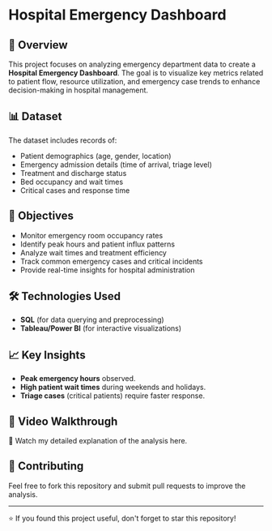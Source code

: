# Hospital Emergency Dashboard

## 📌 Overview
This project focuses on analyzing emergency department data to create a **Hospital Emergency Dashboard**. The goal is to visualize key metrics related to patient flow, resource utilization, and emergency case trends to enhance decision-making in hospital management.

## 📊 Dataset
The dataset includes records of:
- Patient demographics (age, gender, location)
- Emergency admission details (time of arrival, triage level)
- Treatment and discharge status
- Bed occupancy and wait times
- Critical cases and response time

## 🎯 Objectives
- Monitor emergency room occupancy rates
- Identify peak hours and patient influx patterns
- Analyze wait times and treatment efficiency
- Track common emergency cases and critical incidents
- Provide real-time insights for hospital administration

## 🛠️ Technologies Used
- **SQL** (for data querying and preprocessing)
- **Tableau/Power BI** (for interactive visualizations)


## 📈 Key Insights
- **Peak emergency hours** observed.
- **High patient wait times** during weekends and holidays.
- **Triage cases** (critical patients) require faster response.


## 🎥 Video Walkthrough
🎥 Watch my detailed explanation of the analysis here.

## 🤝 Contributing
Feel free to fork this repository and submit pull requests to improve the analysis.


---
⭐ If you found this project useful, don't forget to star this repository!




